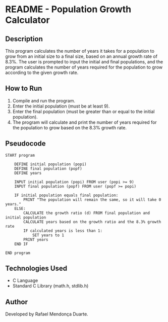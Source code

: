 # README - Population Growth Calculator

## Description

This program calculates the number of years it takes for a population to grow from an initial size to a final size, based on an annual growth rate of 8.3%. The user is prompted to input the initial and final populations, and the program calculates the number of years required for the population to grow according to the given growth rate.

## How to Run

1. Compile and run the program.
2. Enter the initial population (must be at least 9).
3. Enter the final population (must be greater than or equal to the initial population).
4. The program will calculate and print the number of years required for the population to grow based on the 8.3% growth rate.

## Pseudocode

```plaintext
START program

    DEFINE initial population (popi)
    DEFINE final population (popf)
    DEFINE years

    INPUT initial population (popi) FROM user (popi >= 9)
    INPUT final population (popf) FROM user (popf >= popi)

    IF initial population equals final population:
        PRINT "The population will remain the same, so it will take 0 years."
    ELSE:
        CALCULATE the growth ratio (d) FROM final population and initial population
        CALCULATE years based on the growth ratio and the 8.3% growth rate
        IF calculated years is less than 1:
            SET years to 1
        PRINT years
    END IF

END program
```

## Technologies Used

- C Language
- Standard C Library (math.h, stdlib.h)

## Author

Developed by Rafael Mendonça Duarte.
